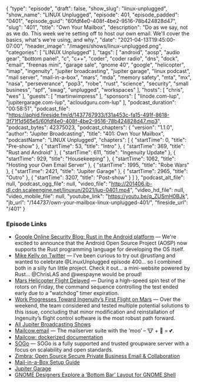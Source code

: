 {
  "type": "episode",
  "draft": false,
  "show_slug": "linux-unplugged",
  "show_name": "LINUX Unplugged",
  "episode": 401,
  "episode_padded": "0401",
  "episode_guid": "60fdf4e0-408f-4be2-9516-78b424828d47",
  "slug": "401",
  "title": "Own Your Mailbox",
  "description": "Do as we say, not as we do. This week we're setting off to host our own email. We'll cover the basics, what's we're using, and why.",
  "date": "2021-04-13T19:45:00-07:00",
  "header_image": "/images/shows/linux-unplugged.png",
  "categories": [
    "LINUX Unplugged"
  ],
  "tags": [
    "android",
    "aosp",
    "audio gear",
    "bottom panel",
    "c",
    "c++",
    "coder",
    "coder radio",
    "dns",
    "dock",
    "email",
    "freenas mini",
    "garage sale",
    "gnome 40",
    "google",
    "helicopter",
    "imap",
    "ingenuity",
    "jupiter broadcasting",
    "jupiter garage",
    "linux podcast",
    "mail server",
    "mail-in-a-box",
    "mars",
    "mda",
    "memory safety",
    "mta",
    "mx",
    "nasa",
    "perseverance",
    "pop3",
    "robe",
    "rust",
    "science",
    "security",
    "small business",
    "spf",
    "swag",
    "unplugged",
    "workspaces"
  ],
  "hosts": [
    "chris",
    "wes"
  ],
  "guests": [
    "martinwimpress"
  ],
  "sponsors": [
    "linode.com-lup",
    "jupitergarage.com-lup",
    "acloudguru.com-lup"
  ],
  "podcast_duration": "00:58:51",
  "podcast_file": "https://aphid.fireside.fm/d/1437767933/f31a453c-fa15-491f-8618-3f71f1d565e5/60fdf4e0-408f-4be2-9516-78b424828d47.mp3",
  "podcast_bytes": 42375023,
  "podcast_chapters": {
    "version": "1.1.0",
    "author": "Jupiter Broadcasting",
    "title": "401: Own Your Mailbox",
    "podcastName": "LINUX Unplugged",
    "chapters": [
      {
        "startTime": 0,
        "title": "Pre-show"
      },
      {
        "startTime": 53,
        "title": "Intro"
      },
      {
        "startTime": 369,
        "title": "Rust and Android"
      },
      {
        "startTime": 611,
        "title": "Ingenuity Update"
      },
      {
        "startTime": 929,
        "title": "Housekeeping"
      },
      {
        "startTime": 1062,
        "title": "Hosting your Own Email Server"
      },
      {
        "startTime": 1995,
        "title": "Robe Wars"
      },
      {
        "startTime": 2421,
        "title": "Jupiter Garage"
      },
      {
        "startTime": 2965,
        "title": "Outro"
      },
      {
        "startTime": 3207,
        "title": "Post-show"
      }
    ]
  },
  "podcast_alt_file": null,
  "podcast_ogg_file": null,
  "video_file": "http://201406.jb-dl.cdn.scaleengine.net/linuxun/2021/lup-0401.mp4",
  "video_hd_file": null,
  "video_mobile_file": null,
  "youtube_link": "https://youtu.be/q_ZUSmH0BJk",
  "jb_url": "/144737/own-your-mailbox-linux-unplugged-401/",
  "fireside_url": "/401"
}


### Episode Links

  * [Google Online Security Blog: Rust in the Android platform](https://security.googleblog.com/2021/04/rust-in-android-platform.html "Google Online Security Blog: Rust in the Android platform") — We're excited to announce that the Android Open Source Project (AOSP) now supports the Rust programming language for developing the OS itself.
  * [Mike Kelly on Twitter](https://twitter.com/mikecodemonkey/status/1378533552392929281 "Mike Kelly on Twitter") — I’ve been curious to try out @rustlang and wanted to celebrate @LinuxUnplugged episode 400… so I combined both in a silly fun little project. Check it out… a mini-website powered by Rust… @ChrisLAS and @wespayne would be proud!
  * [Mars Helicopter Flight Delayed](https://mars.nasa.gov/technology/helicopter/status/291/mars-helicopter-flight-delayed-to-no-earlier-than-april-14/ "Mars Helicopter Flight Delayed") — During a high-speed spin test of the rotors on Friday, the command sequence controlling the test ended early due to a “watchdog” timer expiration.
  * [Work Progresses Toward Ingenuity’s First Flight on Mars](https://mars.nasa.gov/technology/helicopter/status/290/work-progresses-toward-ingenuity-s-first-flight-on-mars/ "Work Progresses Toward Ingenuity’s First Flight on Mars") — Over the weekend, the team considered and tested multiple potential solutions to this issue, concluding that minor modification and reinstallation of Ingenuity’s flight control software is the most robust path forward.
  * [All Jupiter Broadcasting Shows](https://feed.jupiter.zone/allshows "All Jupiter Broadcasting Shows")
  * [Mailcow.email](https://mailcow.email/ "Mailcow.email") — The mailserver suite with the ‘moo’ – 🐮 + 🐋 = 💕.
  * [Mailcow: dockerized documentation](https://mailcow.github.io/mailcow-dockerized-docs/ "Mailcow: dockerized documentation")
  * [SOGo](https://www.sogo.nu/ "SOGo") — SOGo is a fully supported and trusted groupware server with a focus on scalability and open standards.
  * [Zimbra: Open Source Secure Private Business Email & Collaboration](https://www.zimbra.com/ "Zimbra: Open Source Secure Private Business Email & Collaboration")
  * [Mail-in-a-Box Setup Guide](https://mailinabox.email/guide.html "Mail-in-a-Box Setup Guide")
  * [Jupiter Garage](https://www.jupitergarage.com/ "Jupiter Garage")
  * [GNOME Designers Explore a ‘Bottom Bar’ Layout for GNOME Shell](https://www.omgubuntu.co.uk/2021/04/new-gnome-shell-mockups-explore-a-bottom-bar-layout "GNOME Designers Explore a ‘Bottom Bar’ Layout for GNOME Shell")


